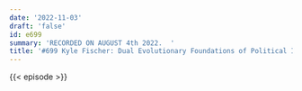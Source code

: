 ```yaml
---
date: '2022-11-03'
draft: 'false'
id: e699
summary: 'RECORDED ON AUGUST 4th 2022.  '
title: '#699 Kyle Fischer: Dual Evolutionary Foundations of Political Ideology'
---
```

{{< episode >}}
